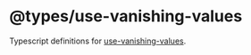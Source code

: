# @types/use-vanishing-values

Typescript definitions for [use-vanishing-values](./../../composables/use-vanishing-values).
